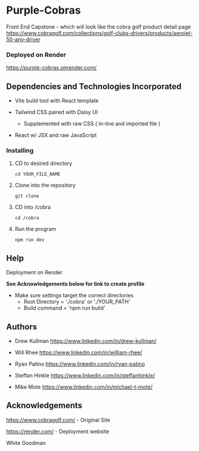 # Purple-Cobras
Front End Capstone - which will look like the cobra golf product detail page
https://www.cobragolf.com/collections/golf-clubs-drivers/products/aerojet-50-anv-driver

### Deployed on Render
https://purple-cobras.onrender.com/

## Dependencies and Technologies Incorporated

- Vite build tool with React template
- Tailwind CSS paired with Daisy UI
  
  - Supplemented with raw CSS ( in-line and imported file )
    
- React w/ JSX and raw JavaScript

### Installing
1. CD to desired directory
   ```
   cd YOUR_FILE_NAME
   ```
   
2. Clone into the repository
   ```
   git clone
   ```

3. CD into /cobra
   ```
   cd /cobra
   ```

5. Run the program
   ```
   npm run dev
   ```

## Help
  Deployment on Render
  
  **See Acknowledgements below for link to create profile**
  - Make sure settings target the correct directories
    - Root Directory = './cobra' or './YOUR_PATH'
    - Build command = 'npm run build'
 
## Authors

- Drew Kullman https://www.linkedin.com/in/drew-kullman/

- Will Rhee https://www.linkedin.com/in/william-rhee/

- Ryan Patino https://www.linkedin.com/in/ryan-patino

- Steffan Hinkle https://www.linkedin.com/in/steffanhinkle/ 

- Mike Mote https://www.linkedin.com/in/michael-t-mote/

## Acknowledgements 

https://www.cobragolf.com/ - Original Site

https://render.com/ - Deployment website

White Goodman
